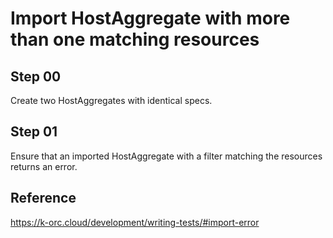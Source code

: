 # Import HostAggregate with more than one matching resources

## Step 00

Create two HostAggregates with identical specs.

## Step 01

Ensure that an imported HostAggregate with a filter matching the resources returns an error.

## Reference

https://k-orc.cloud/development/writing-tests/#import-error
